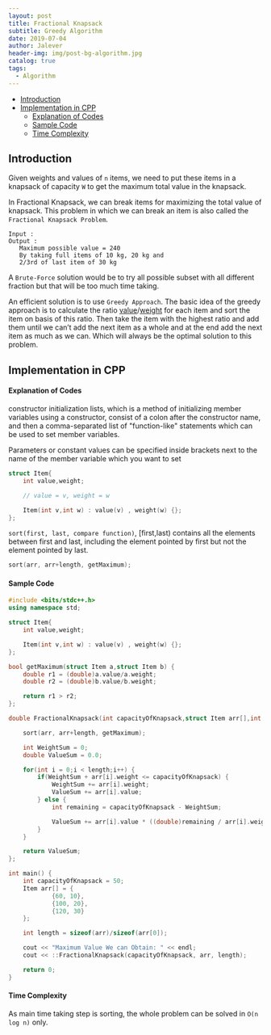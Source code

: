 ```yaml
---
layout: post
title: Fractional Knapsack
subtitle: Greedy Algorithm
date: 2019-07-04
author: Jalever
header-img: img/post-bg-algorithm.jpg
catalog: true
tags:
  - Algorithm
---
```


- [Introduction](#introduction)
- [Implementation in CPP](#implementation-in-cpp)
    - [Explanation of Codes](#explanation-of-codes)
    - [Sample Code](#sample-code)
    - [Time Complexity](#time-complexity)

## Introduction
Given weights and values of `n` items, we need to put these items in a knapsack of capacity `W` to get the maximum total value in the knapsack.

In Fractional Knapsack, we can break items for maximizing the total value of knapsack. This problem in which we can break an item is also called the `Fractional Knapsack Problem`.

```text
Input :
Output :
   Maximum possible value = 240
   By taking full items of 10 kg, 20 kg and
   2/3rd of last item of 30 kg
```

A `Brute-Force` solution would be to try all possible subset with all different fraction but that will be too much time taking.

An efficient solution is to use `Greedy Approach`. The basic idea of the greedy approach is to calculate the ratio <ins>value</ins>/<ins>weight</ins> for each item and sort the item on basis of this ratio. Then take the item with the highest ratio and add them until we can’t add the next item as a whole and at the end add the next item as much as we can. Which will always be the optimal solution to this problem.

## Implementation in CPP
#### Explanation of Codes
constructor initialization lists, which is a method of initializing member variables using a constructor, consist of a colon after the constructor name, and then a comma-separated list of "function-like" statements which can be used to set member variables.

Parameters or constant values can be specified inside brackets next to the name of the member variable which you want to set
```cpp
struct Item{
	int value,weight;

    // value = v, weight = w

	Item(int v,int w) : value(v) , weight(w) {};
};
```

`sort(first, last, compare function)`, [first,last) contains all the elements between first and last, including the element pointed by first but not the element pointed by last.
```cpp
sort(arr, arr+length, getMaximum);
```

#### Sample Code
```cpp
#include <bits/stdc++.h>
using namespace std;

struct Item{
	int value,weight;

	Item(int v,int w) : value(v) , weight(w) {};
};

bool getMaximum(struct Item a,struct Item b) {
	double r1 = (double)a.value/a.weight;
	double r2 = (double)b.value/b.weight;

	return r1 > r2;
};

double FractionalKnapsack(int capacityOfKnapsack,struct Item arr[],int length) {

	sort(arr, arr+length, getMaximum);

	int WeightSum = 0;
	double ValueSum = 0.0;

	for(int i = 0;i < length;i++) {
		if(WeightSum + arr[i].weight <= capacityOfKnapsack) {
			WeightSum += arr[i].weight;
			ValueSum += arr[i].value;
		} else {
			int remaining = capacityOfKnapsack - WeightSum;

			ValueSum += arr[i].value * ((double)remaining / arr[i].weight);
		}
	}

	return ValueSum;
};

int main() {
	int capacityOfKnapsack = 50;
	Item arr[] = {
			{60, 10},
			{100, 20},
			{120, 30}
	};

	int length = sizeof(arr)/sizeof(arr[0]);

	cout << "Maximum Value We can Obtain: " << endl;
	cout << ::FractionalKnapsack(capacityOfKnapsack, arr, length);

	return 0;
}

```

#### Time Complexity
As main time taking step is sorting, the whole problem can be solved in `O(n log n)` only.
